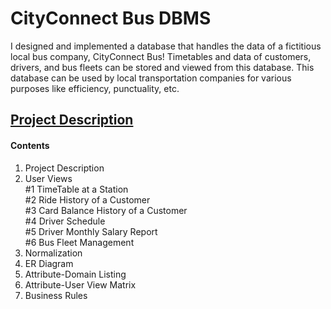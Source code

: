 # CityConnect Bus DBMS
I designed and implemented a database that handles the data of a fictitious local bus company, CityConnect Bus! Timetables and data of customers, drivers, and bus fleets can be stored and viewed from this database. This database can be used by local transportation companies for various purposes like efficiency, punctuality, etc.
## [Project Description](description.pdf "description")
#### Contents
1. Project Description
2. User Views  
     #1 TimeTable at a Station  
     #2 Ride History of a Customer  
     #3 Card Balance History of a Customer  
     #4 Driver Schedule  
     #5 Driver Monthly Salary Report  
     #6 Bus Fleet Management  
4. Normalization
5. ER Diagram
6. Attribute-Domain Listing
7. Attribute-User View Matrix
8. Business Rules
